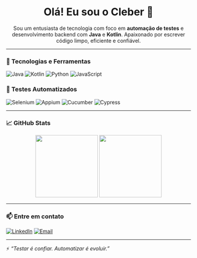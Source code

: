 <h1 align="center">Olá! Eu sou o Cleber 👋</h1>

<p align="center">
Sou um entusiasta de tecnologia com foco em <strong>automação de testes</strong> e desenvolvimento backend com <strong>Java</strong> e <strong>Kotlin</strong>.  
Apaixonado por escrever código limpo, eficiente e confiável.
</p>

---

### 🚀 Tecnologias e Ferramentas

![Java](https://img.shields.io/badge/Java-ED8B00?style=for-the-badge&logo=java&logoColor=white)
![Kotlin](https://img.shields.io/badge/Kotlin-7F52FF?style=for-the-badge&logo=kotlin&logoColor=white)
![Python](https://img.shields.io/badge/Python-3776AB?style=for-the-badge&logo=python&logoColor=white)
![JavaScript](https://img.shields.io/badge/JavaScript-F7DF1E?style=for-the-badge&logo=javascript&logoColor=black)

### 🧪 Testes Automatizados

![Selenium](https://img.shields.io/badge/Selenium-43B02A?style=for-the-badge&logo=selenium&logoColor=white)
![Appium](https://img.shields.io/badge/Appium-00A0DC?style=for-the-badge&logo=appium&logoColor=white)
![Cucumber](https://img.shields.io/badge/Cucumber-23D96C?style=for-the-badge&logo=cucumber&logoColor=white)
![Cypress](https://img.shields.io/badge/Cypress-17202C?style=for-the-badge&logo=cypress&logoColor=white)

---

### 📈 GitHub Stats

<div align="center">
  <img height="170" src="https://github-readme-stats.vercel.app/api?username=mpontoc&show_icons=true&theme=tokyonight"/>
  <img height="170" src="https://github-readme-stats.vercel.app/api/top-langs/?username=mpontoc&layout=compact&theme=tokyonight"/>
</div>

---

### 📫 Entre em contato

[![LinkedIn](https://img.shields.io/badge/-LinkedIn-0A66C2?style=for-the-badge&logo=linkedin&logoColor=white)](https://www.linkedin.com/in/cleber-braz-it/)
[![Email](https://img.shields.io/badge/-Email-D14836?style=for-the-badge&logo=gmail&logoColor=white)](mailto:mpontoc@gmail.com)

---

⚡ *“Testar é confiar. Automatizar é evoluir.”*

